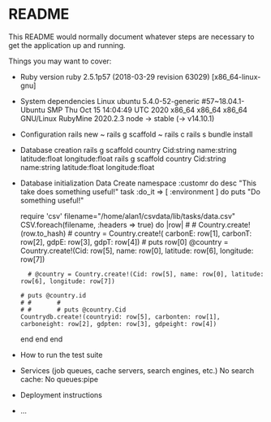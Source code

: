 # README

This README would normally document whatever steps are necessary to get the
application up and running.

Things you may want to cover:

* Ruby version
ruby 2.5.1p57 (2018-03-29 revision 63029) [x86_64-linux-gnu]

* System dependencies
Linux ubuntu 5.4.0-52-generic #57~18.04.1-Ubuntu SMP Thu Oct 15 14:04:49 UTC 2020 x86_64 x86_64 x86_64 GNU/Linux
RubyMine 2020.2.3
node -> stable (-> v14.10.1)
* Configuration
rails new ~
rails g scaffold ~ 
rails c
rails s
bundle install

* Database creation
rails g scaffold country Cid:string name:string latitude:float longitude:float
rails g scaffold country Cid:string name:string latitude:float longitude:float

* Database initialization
Data Create
namespace :customr do
  desc "This take does something useful!"
  task :do_it => [ :environment ] do
    puts "Do something useful!"

    require 'csv'
    filename="/home/alan1/csvdata/lib/tasks/data.csv"
    CSV.foreach(filename, :headers => true) do |row|
      # # Country.create!(row.to_hash)
      # country = Country.create!( carbonE: row[1], carbonT: row[2], gdpE: row[3], gdpT: row[4])
      # puts row[0]
      @country = Country.create!(Cid: row[5], name: row[0], latitude: row[6], longitude: row[7])

        # @country = Country.create!(Cid: row[5], name: row[0], latitude: row[6], longitude: row[7])

      # puts @country.id
      # #       #
      # #       # puts @country.Cid
      Countrydb.create!(countryid: row[5], carbonten: row[1], carboneight: row[2], gdpten: row[3], gdpeight: row[4])
    end
  end
end


* How to run the test suite


* Services (job queues, cache servers, search engines, etc.)
No search
cache: No
queues:pipe

* Deployment instructions



* ...
